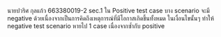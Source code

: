 นายปวริศ กุลแก้ว 663380019-2 sec.1
ใน Positive test case บาง scenario จะมี negative ด้วยเนื่องจากเป็นการคิดถึงเหตุการณ์ที่มีโอกาสเกิดขึ้นทั้งหมด ในเงื่อนไขนั้นๆ ทำให้ negative test scenario หายไป 1 case เนื่องจากซ้ำกับ positive 
